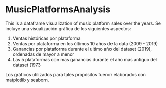 # MusicPlatformsAnalysis
This is a dataframe visualization of music platform sales over the years.
Se incluye una visualización gráfica de los siguientes aspectos:
1) Ventas históricas por plataforma
2) Ventas por plataforma en los últimos 10 años de la data (2009 - 2019)
3) Ganancias por plataforma durante el ultimo año del dataset (2019), ordenadas de mayor a menor
4) Las 5 plataformas con mas ganancias durante el año más antiguo del dataset (1973

Los gráficos utilizados para tales propósitos fueron elaborados con matplotlib y seaborn.
